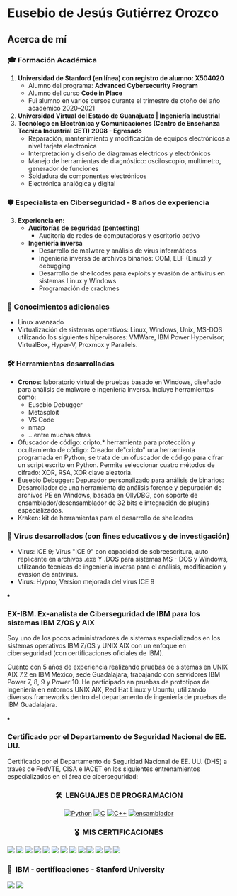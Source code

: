 <h1>Eusebio de Jesús Gutiérrez Orozco</h1>

<h2>Acerca de mí</h2>

<h3>🎓 Formación Académica</h3>
<ol>
  <li><strong>Universidad de Stanford (en línea) con registro de alumno: X504020 </strong>
    <ul>
      <li>Alumno del programa: <strong>Advanced Cybersecurity Program</strong></li>
      <li>Alumno del curso <strong>Code in Place</strong></li>
      <li>Fui alumno en varios cursos durante el trimestre de otoño del año académico 2020–2021</li>
    </ul>
  </li>
  <li><strong>Universidad Virtual del Estado de Guanajuato | Ingeniería Industrial</li></strong>
  <li><strong>Tecnólogo en Electrónica y Comunicaciones (Centro de Enseñanza Tecnica Industrial CETI) 2008 - Egresado</strong>
    <ul>
      <li>Reparación, mantenimiento y modificación de equipos electrónicos a nivel tarjeta electronica</li>
      <li>Interpretación y diseño de diagramas eléctricos y electrónicos</li>
      <li>Manejo de herramientas de diagnóstico: osciloscopio, multímetro, generador de funciones</li>
      <li>Soldadura de componentes electrónicos</li>
      <li>Electrónica analógica y digital</li>
    </ul>
  </li>
</ol>

<h3>🛡️ Especialista en Ciberseguridad - 8 años de experiencia</h3>
<ol start="3">
  <li><strong>Experiencia en:</strong>
    <ul>
      <li><strong>Auditorías de seguridad (pentesting)</strong>
        <ul>
          <li>Auditoría de redes de computadoras y escritorio activo</li>
        </ul>
      </li>
      <li><strong>Ingeniería inversa</strong>
        <ul>
          <li>Desarrollo de malware y análisis de virus informáticos</li>
          <li>Ingeniería inversa de archivos binarios: COM, ELF (Linux) y debugging</li>
          <li>Desarrollo de shellcodes para exploits y evasión de antivirus en sistemas Linux y Windows</li>
          <li>Programación de crackmes</li>
        </ul>
      </li>
    </ul>
  </li>
</ol>

<h3>🐧 Conocimientos adicionales</h3>
<ul>
  <li>Linux avanzado</li>
  <li>Virtualización de sistemas operativos: Linux, Windows, Unix, MS-DOS utilizando los siguientes hipervisores: VMWare, IBM Power Hypervisor, VirtualBox, Hyper-V, Proxmox y Parallels.</li>
</ul>

<h3>🛠 Herramientas desarrolladas</h3>
<ul>
  <li><strong>Cronos</strong>: laboratorio virtual de pruebas basado en Windows, diseñado para análisis de malware e ingeniería inversa. Incluye herramientas como:
    <ul>
      <li>Eusebio Debugger</li>
      <li>Metasploit</li>
      <li>VS Code</li>
      <li>nmap</li>
      <li>...entre muchas otras</li>
    </ul>
  </li>
  <li>Ofuscador de código: cripto.* herramienta para protección y ocultamiento de código: Creador de"cripto" una herramienta programada en Python; se trata de un ofuscador de código para cifrar un
script escrito en Python. Permite seleccionar cuatro métodos de cifrado: XOR, RSA, XOR clave aleatoria.</li>
  <li>Eusebio Debugger: Depurador personalizado para análisis de binarios: Desarrollador de una herramienta de análisis forense y depuración de archivos PE en Windows, basada en
OllyDBG, con soporte de ensamblador/desensamblador de 32 bits e integración de plugins especializados. </li>
  <li>Kraken: kit de herramientas para el desarrollo de shellcodes</li>
</ul>

<h3>🧬 Virus desarrollados (con fines educativos y de investigación)</h3>
<ul>
  <li>Virus: ICE 9; Virus "ICE 9" con capacidad de sobreescritura, auto replicante en archivos .exe Y .DOS para sistemas MS - DOS
y Windows, utilizando técnicas de ingeniería inversa para el análisis, modificación y evasión de antivirus.</li>
  <li>Virus: Hypno; Version mejorada del virus ICE 9</li>
</ul>

<li><h3>EX-IBM. Ex-analista de Ciberseguridad de IBM para los sistemas IBM Z/OS y AIX</h3>
Soy uno de los pocos administradores de sistemas especializados en los sistemas operativos IBM Z/OS y UNIX AIX con un enfoque en ciberseguridad (con certificaciones oficiales de IBM).

Cuento con 5 años de experiencia realizando pruebas de sistemas en UNIX AIX 7.2 en IBM México, sede Guadalajara, trabajando con servidores IBM Power 7, 8, 9 y Power 10.
He participado en pruebas de prototipos de ingeniería en entornos UNIX AIX, Red Hat Linux y Ubuntu, utilizando diversos frameworks dentro del departamento de ingeniería de pruebas de IBM Guadalajara.</li>

<li><h3>Certificado por el Departamento de Seguridad Nacional de EE. UU.</h3>
Certificado por el Departamento de Seguridad Nacional de EE. UU. (DHS) a través de FedVTE, CISA e IACET
en los siguientes entrenamientos especializados en el área de ciberseguridad:

<div align="center">
  
### 🛠 &nbsp;LENGUAJES DE PROGRAMACION

[![Python](https://img.shields.io/badge/python-3670A0?style=for-the-badge&logo=python&logoColor=ffdd54)](https://github.com/eusebio-orozco/ofuscador-de-codigo)
[![C](https://img.shields.io/badge/c-%2300599C.svg?style=for-the-badge&logo=c&logoColor=white)](https://github.com/eusebio-orozco/hacking-drones)
[![C++](https://img.shields.io/badge/c++-%2300599C.svg?style=for-the-badge&logo=c%2B%2B&logoColor=white)](https://github.com/eusebio-orozco/Videojuego-DEMO-2D-programado-en-C-)
[![ensamblador](https://img.shields.io/badge/ensamblador-525252?style=for-the-badge&logo=gnuassembly&logoColor=white)](https://github.com/eusebio-orozco/VIRUS-ICE-9)

</div>

<div align="center">

### 🎖 &nbsp;MIS CERTIFICACIONES

</div>

[![](https://github.com/eusebio-orozco/IBM-presentacion/blob/c8ee6b43050cb93974a743c4cdfda1f6eb372067/banner/minba/interskill-aix-systems-administrator-fundamentals(1).png)](https://www.credly.com/badges/b671bc5e-4ce4-462b-ac2e-25293c768373)
[![](https://github.com/eusebio-orozco/IBM-presentacion/blob/c8ee6b43050cb93974a743c4cdfda1f6eb372067/banner/minba/z-os-network-security-foundations(1).png)](https://www.credly.com/badges/05f75195-1b8d-403b-b3b8-d99eafd5f5a1)
[![](https://github.com/eusebio-orozco/IBM-presentacion/blob/c8ee6b43050cb93974a743c4cdfda1f6eb372067/banner/minba/interskill-mainframe-security-racf-expert-2-4(1).png)](https://www.credly.com/badges/62a0d2cb-03a3-4a14-8f1d-ec770b2fe025)
[![](https://github.com/eusebio-orozco/IBM-presentacion/blob/c8ee6b43050cb93974a743c4cdfda1f6eb372067/banner/minba/tcp-ip-on-z-os-essentials-level-1(1).png)](https://www.credly.com/badges/f2364e5c-648c-4520-a219-809e40b6f736)
[![](https://github.com/eusebio-orozco/IBM-presentacion/blob/c8ee6b43050cb93974a743c4cdfda1f6eb372067/banner/minba/interskill-mainframe-specialist-network-communications-foundations-2-4(1).png)](https://www.credly.com/badges/9e1ceb24-47f3-426b-b82d-ceb803fa1c7a)
[![](https://github.com/eusebio-orozco/IBM-presentacion/blob/4c0e324ce05dbf3c8136c2b9ec85da7e89d2a765/banner/minba/certificado3.png)](https://drive.google.com/file/d/1Nb5For4lAuyMWqpzP7nmkq7m5zYHjSB6/view?usp=drive_link)
[![](https://github.com/eusebio-orozco/IBM-presentacion/blob/8fe4a75db9b90af8b82e71b890df00a886f8d2ed/banner/minba/Stanford_certificado_4.png)](https://codeinplace.stanford.edu/cip5/certificate/j46at9)
[![](https://github.com/eusebio-orozco/IBM-presentacion/blob/efd7e6eff14be8911e855bf310be2e978e542649/banner/minba/Stanford%20Online%20Certificate1.png)](https://digitalcredential.stanford.edu/check/E0C3784602A5A2E6C8DD7484EF326DEB07B7136A44F615FBE704CD0C125B4CAFbXFmOXF4U3lNdkdMWDBpZ0RXWmNwRkVVcU9tSko0NXgyanZLTnI5OThQMlBQMEZw)
[![](https://github.com/eusebio-orozco/IBM-presentacion/blob/b52cc65e6bf282214503cd003ea35325196f066b/banner/minba/TPS_certificado2.png)](https://drive.google.com/file/d/1JZKG9vsQrVCznWkn5YUrStl7wwyEC1FQ/view?usp=drive_link)
[![](https://github.com/eusebio-orozco/IBM-presentacion/blob/7e15c060e5c1d2765d11bb413f3d2e8ec95beae8/banner/minba/certificados_oficiales/22_4_43546_1532472085_ICS-VLP%20Certificate.png)](https://drive.google.com/file/d/1Uoa0aLhfGBP4DM7MT7t1yk857ta_syYM/view?usp=drive_link)
[![](https://github.com/eusebio-orozco/IBM-presentacion/blob/86f45a033aa6601b43d453575e483e56702489a3/banner/minba/certificados_oficiales/Privileged%20User%20Cybersecurity%20Responsibilities%20Certificate(1).png)](https://drive.google.com/file/d/1-yzn6ijIXsG3nnvvPHu9G-2GgVS2bFXW/view?usp=drive_link)
![](https://github.com/eusebio-orozco/IBM-presentacion/blob/74c337334e160ce54a223bfe91eca180e883882b/banner/minba/hl_certificado.jpeg)
[![](https://github.com/eusebio-orozco/IBM-presentacion/blob/8303630b1d54f4af5e12100dde499669d8bdf53c/banner/certificado.png)](https://drive.google.com/file/d/1fKsP5Is_7xHxKYkvhL4GodVudFqmgcKd/view?usp=drive_link)


<p align="center">

### 📜 &nbsp;IBM - certificaciones - Stanford University 

<a href="https://www.credly.com/users/eusebio-de-jesus-gutierrez-orozco"><img src="https://github.com/eusebio-orozco/IBM-presentacion/blob/efe8f8f6b4db3e56315744264c2c8909fcb630de/banner/minba/ibm_blue.png"/></a>
<a href="https://digitalcredential.stanford.edu/check/E0C3784602A5A2E6C8DD7484EF326DEB07B7136A44F615FBE704CD0C125B4CAFbXFmOXF4U3lNdkdMWDBpZ0RXWmNwRkVVcU9tSko0NXgyanZLTnI5OThQMlBQMEZw"><img src="https://github.com/eusebio-orozco/IBM-presentacion/blob/e3d0e697ece4d4008b15ba97a9cfc2dd53393293/banner/minba/stanford.png"/></a>

</p>
